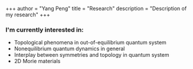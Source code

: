 +++
author = "Yang Peng"
title = "Research"
description = "Description of my research"
+++

### I'm currently interested in:
- Topological phenomena in out-of-equilibrium quantum system
- Nonequilibrium quantum dynamics in general
- Interplay between symmetries and topology in quantum system
- 2D Morie materials


<!-- 
- [Time-quasiperiodic topological effects](/research/tqp/)
- [Higher-order topological insulator](/research/hti/)
- [Topological Superconductor](/research/tsc/) -->
